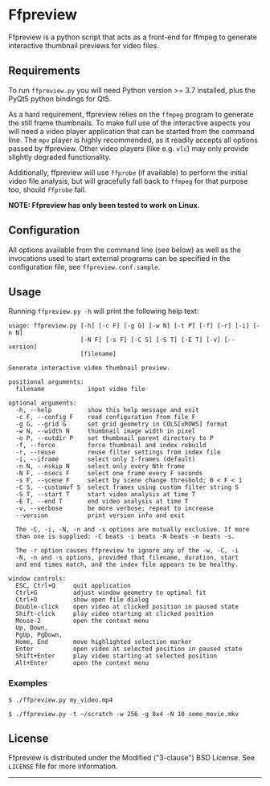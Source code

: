 # Ffpreview

Ffpreview is a python script that acts as a front-end for ffmpeg to
generate interactive thumbnail previews for video files.


## Requirements

To run `ffpreview.py` you will need Python version >= 3.7 installed,
plus the PyQt5 python bindings for Qt5.

As a hard requirement, ffpreview relies on the `ffmpeg` program to
generate the still frame thumbnails.  To make full use of the interactive
aspects you will need a video player application that can be started from
the command line. The `mpv` player is highly recommended, as it readily
accepts all options passed by ffpreview.  Other video players (like e.g.
`vlc`) may only provide slightly degraded functionality.

Additionally, ffpreview will use `ffprobe` (if available) to perform the
initial video file analysis, but will gracefully fall back to `ffmpeg`
for that purpose too, should `ffprobe` fail.

**NOTE: Ffpreview has only been tested to work on Linux.**


## Configuration

All options available from the command line (see below) as well as the
invocations used to start external programs can be specified in the
configuration file, see `ffpreview.conf.sample`.


## Usage

Running `ffpreview.py -h` will print the following help text:

```
usage: ffpreview.py [-h] [-c F] [-g G] [-w N] [-t P] [-f] [-r] [-i] [-n N]
                    [-N F] [-s F] [-C S] [-S T] [-E T] [-v] [--version]
                    [filename]

Generate interactive video thumbnail preview.

positional arguments:
  filename            input video file

optional arguments:
  -h, --help          show this help message and exit
  -c F, --config F    read configuration from file F
  -g G, --grid G      set grid geometry in COLS[xROWS] format
  -w N, --width N     thumbnail image width in pixel
  -o P, --outdir P    set thumbnail parent directory to P
  -f, --force         force thumbnail and index rebuild
  -r, --reuse         reuse filter settings from index file
  -i, --iframe        select only I-frames (default)
  -n N, --nskip N     select only every Nth frame
  -N F, --nsecs F     select one frame every F seconds
  -s F, --scene F     select by scene change threshold; 0 < F < 1
  -C S, --customvf S  select frames using custom filter string S
  -S T, --start T     start video analysis at time T
  -E T, --end T       end video analysis at time T
  -v, --verbose       be more verbose; repeat to increase
  --version           print version info and exit

  The -C, -i, -N, -n and -s options are mutually exclusive. If more
  than one is supplied: -C beats -i beats -N beats -n beats -s.

  The -r option causes ffpreview to ignore any of the -w, -C, -i
  -N, -n and -s options, provided that filename, duration, start
  and end times match, and the index file appears to be healthy.

window controls:
  ESC, Ctrl+Q     quit application
  Ctrl+G          adjust window geometry to optimal fit
  Ctrl+O          show open file dialog
  Double-click    open video at clicked position in paused state
  Shift-click     play video starting at clicked position
  Mouse-2         open the context menu
  Up, Down,
  PgUp, PgDown,
  Home, End       move highlighted selection marker
  Enter           open video at selected position in paused state
  Shift+Enter     play video starting at selected position
  Alt+Enter       open the context menu
```
### Examples
```
$ ./ffpreview.py my_video.mp4

$ ./ffpreview.py -t ~/scratch -w 256 -g 8x4 -N 10 some_movie.mkv
```

## License

Ffpreview is distributed under the Modified ("3-clause") BSD License.
See `LICENSE` file for more information.

----------------------------------------------------------------------
